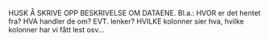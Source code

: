 HUSK Å SKRIVE OPP BESKRIVELSE OM DATAENE.
Bl.a.:
HVOR er det hentet fra?
HVA handler  de om?
EVT. lenker?
HVILKE  kolonner sier hva, hvilke kolonner har vi fått lest osv...